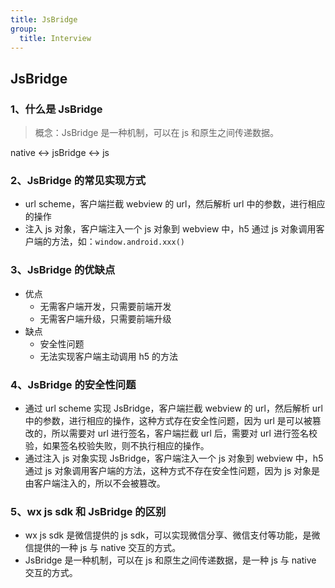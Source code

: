```yaml
---
title: JsBridge
group:
  title: Interview
---
```


## JsBridge

### 1、什么是 JsBridge

> 概念：JsBridge 是一种机制，可以在 js 和原生之间传递数据。

native <-> jsBridge <-> js

### 2、JsBridge 的常见实现方式

- url scheme，客户端拦截 webview 的 url，然后解析 url 中的参数，进行相应的操作
- 注入 js 对象，客户端注入一个 js 对象到 webview 中，h5 通过 js 对象调用客户端的方法，如：`window.android.xxx()`

### 3、JsBridge 的优缺点

- 优点
  - 无需客户端开发，只需要前端开发
  - 无需客户端升级，只需要前端升级
- 缺点
  - 安全性问题
  - 无法实现客户端主动调用 h5 的方法

### 4、JsBridge 的安全性问题

- 通过 url scheme 实现 JsBridge，客户端拦截 webview 的 url，然后解析 url 中的参数，进行相应的操作，这种方式存在安全性问题，因为 url 是可以被篡改的，所以需要对 url 进行签名，客户端拦截 url 后，需要对 url 进行签名校验，如果签名校验失败，则不执行相应的操作。
- 通过注入 js 对象实现 JsBridge，客户端注入一个 js 对象到 webview 中，h5 通过 js 对象调用客户端的方法，这种方式不存在安全性问题，因为 js 对象是由客户端注入的，所以不会被篡改。

### 5、wx js sdk 和 JsBridge 的区别

- wx js sdk 是微信提供的 js sdk，可以实现微信分享、微信支付等功能，是微信提供的一种 js 与 native 交互的方式。
- JsBridge 是一种机制，可以在 js 和原生之间传递数据，是一种 js 与 native 交互的方式。
